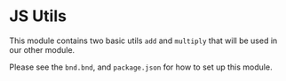 # JS Utils

This module contains two basic utils `add` and `multiply` that will be used in our other module.

Please see the `bnd.bnd`, and `package.json` for how to set up this module. 